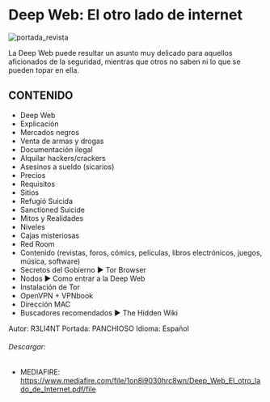 # Deep Web: El otro lado de internet
![portada_revista](https://user-images.githubusercontent.com/75953873/102029029-a43ad680-3d8b-11eb-9b94-d69ab98e304c.png)

La Deep Web puede resultar un asunto muy delicado para aquellos aficionados de la seguridad, mientras que otros no saben ni lo que se pueden topar en ella.

## CONTENIDO
- Deep Web
- Explicación
- Mercados negros
- Venta de armas y drogas
- Documentación ilegal
- Alquilar hackers/crackers
- Asesinos a sueldo (sicarios)
- Precios
- Requisitos
- Sitios
- Refugió Suicida
- Sanctioned Suicide
- Mitos y Realidades
- Niveles
- Cajas misteriosas
- Red Room
- Contenido (revistas, foros, cómics, películas, libros electrónicos, juegos, música, software)
- Secretos del Gobierno
▶ Tor Browser
- Nodos
▶ Como entrar a la Deep Web
- Instalación de Tor
- OpenVPN + VPNbook
- Dirección MAC
- Buscadores recomendados
▶ The Hidden Wiki

Autor: R3LI4NT
Portada: PANCHIOSO
Idioma: Español

###### Descargar:
- MEDIAFIRE: https://www.mediafire.com/file/1on8i9030hrc8wn/Deep_Web_El_otro_lado_de_Internet.pdf/file
